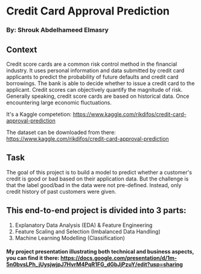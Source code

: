 # Credit Card Approval Prediction

### By: Shrouk Abdelhameed Elmasry
## Context

Credit score cards are a common risk control method in the financial industry. It uses personal information and data submitted by credit card applicants to predict the probability of future defaults and credit card borrowings. The bank is able to decide whether to issue a credit card to the applicant. Credit scores can objectively quantify the magnitude of risk. Generally speaking, credit score cards are based on historical data. Once encountering large economic fluctuations. 
 

It's a Kaggle competetion: https://www.kaggle.com/rikdifos/credit-card-approval-prediction

The dataset can be downloaded from there: https://www.kaggle.com/rikdifos/credit-card-approval-prediction

## Task
The goal of this project is to build a model to predict whether a customer's credit is good or bad based on their application data.
But the challenge is that the label good/bad in the data were not pre-defined. Instead, only credit history of past customers were given.

## This end-to-end project is divided into 3 parts:

1. Explanatory Data Analysis (EDA) & Feature Engineering
2. Feature Scaling and Selection (Imbalanced Data Handling)
3. Machine Learning Modelling (Classification)

#### My project presentation illustrating both technical and business aspects, you can find it there: https://docs.google.com/presentation/d/1m-5n0bvsLPh_jUysjwjpJ7HvrM4PqR1FG_dGbJjPzuY/edit?usp=sharing
